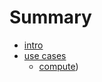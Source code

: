 # Summary

- [intro](./intro/intro.md)
- [use cases](./usecases/usecases.md)
    - [compute](./usecases/compute/compute.md))
